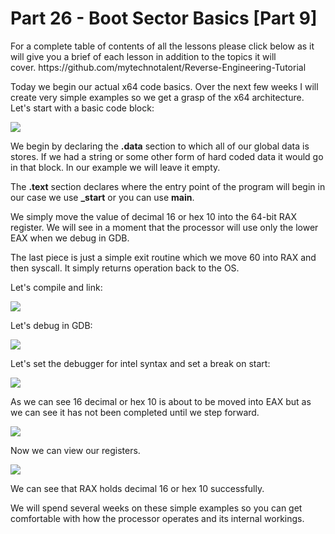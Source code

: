 <h1>Part 26 - Boot Sector Basics [Part 9]</h1><p>For a complete table of contents of all the lessons please click below as it will give you a brief of each lesson in addition to the topics it will cover. https://github.com/mytechnotalent/Reverse-Engineering-Tutorial</p><p>Today we begin our actual x64 code basics. Over the next few weeks I will create very simple examples so we get a grasp of the x64 architecture. Let's start with a basic code block:</p><div class="slate-resizable-image-embed slate-image-embed__resize-full-width"><img src="https://media-exp1.licdn.com/dms/image/C4E12AQGb0wEJY7MBDw/article-inline_image-shrink_1000_1488/0/1550227269983?e=1614211200&amp;v=beta&amp;t=0IHS_FAXm37VTR4VnM-mAIkxjCYL5g_bw6CFZaZV7ws"/></div><p>We begin by declaring the <strong>.data</strong> section to which all of our global data is stores. If we had a string or some other form of hard coded data it would go in that block. In our example we will leave it empty.</p><p>The <strong>.text</strong> section declares where the entry point of the program will begin in our case we use <strong>_start</strong> or you can use <strong>main</strong>.</p><p>We simply move the value of decimal 16 or hex 10 into the 64-bit RAX register. We will see in a moment that the processor will use only the lower EAX when we debug in GDB.</p><p>The last piece is just a simple exit routine which we move 60 into RAX and then syscall. It simply returns operation back to the OS.</p><p>Let's compile and link:</p><div class="slate-resizable-image-embed slate-image-embed__resize-middle"><img src="https://media-exp1.licdn.com/dms/image/C4E12AQFu1Dk0PbXPHA/article-inline_image-shrink_1000_1488/0/1550227507149?e=1614211200&amp;v=beta&amp;t=7RI41q89rCAC4Du2j_NN9supgZtEmhygAxS_w1LG6Go"/></div><p>Let's debug in GDB:</p><div class="slate-resizable-image-embed slate-image-embed__resize-middle"><img src="https://media-exp1.licdn.com/dms/image/C4E12AQGQKeM_npZRVA/article-inline_image-shrink_1000_1488/0/1550227529034?e=1614211200&amp;v=beta&amp;t=BXCBy2LzVFQHktOWL-OucgQ4pmRIoc-XAIA9bzGLVYY"/></div><p>Let's set the debugger for intel syntax and set a break on start:</p><div class="slate-resizable-image-embed slate-image-embed__resize-full-width"><img src="https://media-exp1.licdn.com/dms/image/C4E12AQEWg3Q9ytbyKw/article-inline_image-shrink_1000_1488/0/1550227565697?e=1614211200&amp;v=beta&amp;t=58qVPsXEadAXrkRL7A4ZVSYXs85Fv7uhiaoHVPxb6pM"/></div><p>As we can see 16 decimal or hex 10 is about to be moved into EAX but as we can see it has not been completed until we step forward.</p><div class="slate-resizable-image-embed slate-image-embed__resize-full-width"><img src="https://media-exp1.licdn.com/dms/image/C4E12AQGX6OfrhJb9xw/article-inline_image-shrink_1000_1488/0/1550227619555?e=1614211200&amp;v=beta&amp;t=yApSA7OEa52iFkr8v3Y9YlJhRPi7rszTDhE9up-woaI"/></div><p>Now we can view our registers.</p><div class="slate-resizable-image-embed slate-image-embed__resize-full-width"><img src="https://media-exp1.licdn.com/dms/image/C4E12AQFG0dCxLiNapw/article-inline_image-shrink_1000_1488/0/1550227646545?e=1614211200&amp;v=beta&amp;t=g9ENJKbK6c7rIn_7QSbWaYZ_CsdAYjRLG5hq0Aj_ymQ"/></div><p>We can see that RAX holds decimal 16 or hex 10 successfully.</p><p>We will spend several weeks on these simple examples so you can get comfortable with how the processor operates and its internal workings.</p>
